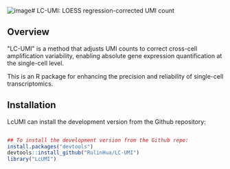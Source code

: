 ![image](https://github.com/user-attachments/assets/75d9141e-906b-48d3-a1f3-2d9d19c0fb2f)# LC-UMI: LOESS regression-corrected UMI count

## Overview
"LC-UMI" is a method that adjusts UMI counts to correct cross-cell amplification variability, enabling absolute gene expression quantification at the single-cell level.

This is an R package for enhancing the precision and reliability of single-cell transcriptomics. 

## Installation
LcUMI can install the development version from the Github repository:
``` r

## To install the development version from the Github repo:
install.packages("devtools")
devtools::install_github("RulinHua/LC-UMI")
library("LcUMI")
```
